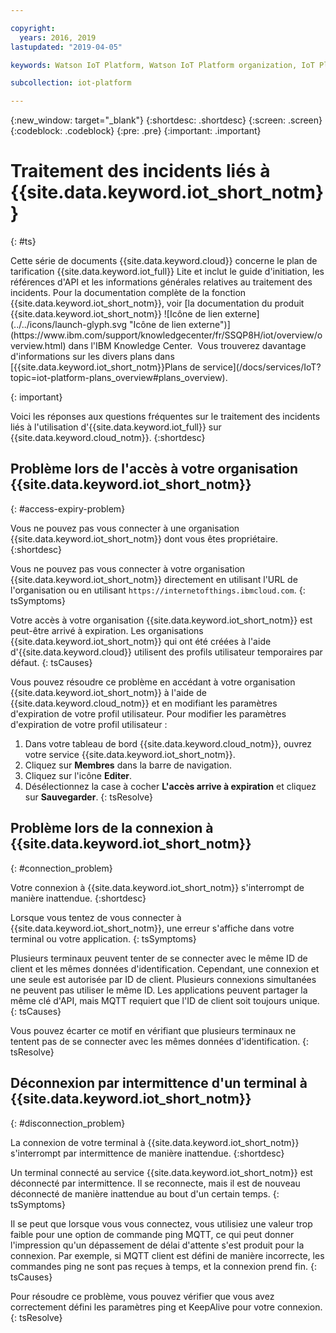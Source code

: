```yaml
---

copyright:
  years: 2016, 2019
lastupdated: "2019-04-05"

keywords: Watson IoT Platform, Watson IoT Platform organization, IoT Platform, troubleshooting

subcollection: iot-platform

---
```


{:new_window: target="\_blank"}
{:shortdesc: .shortdesc}
{:screen: .screen}
{:codeblock: .codeblock}
{:pre: .pre}
{:important: .important}

# Traitement des incidents liés à {{site.data.keyword.iot_short_notm}}
{: #ts}

<p>Cette série de documents {{site.data.keyword.cloud}} concerne le plan de tarification {{site.data.keyword.iot_full}} Lite et inclut le guide d'initiation, les références d'API et les informations générales relatives au traitement des incidents.
Pour la documentation complète de la fonction {{site.data.keyword.iot_short_notm}}, voir [la documentation du produit {{site.data.keyword.iot_short_notm}} ![Icône de lien externe](../../icons/launch-glyph.svg "Icône de lien externe")](https://www.ibm.com/support/knowledgecenter/fr/SSQP8H/iot/overview/overview.html) dans l'IBM Knowledge Center.  Vous trouverez davantage d'informations sur les divers plans dans [{{site.data.keyword.iot_short_notm}}Plans de service](/docs/services/IoT?topic=iot-platform-plans_overview#plans_overview). 
</p>
{: important}

Voici les réponses aux questions fréquentes sur le traitement des incidents liés à l'utilisation d'{{site.data.keyword.iot_full}} sur {{site.data.keyword.cloud_notm}}.
{:shortdesc}

## Problème lors de l'accès à votre organisation {{site.data.keyword.iot_short_notm}}
{: #access-expiry-problem}

Vous ne pouvez pas vous connecter à une organisation {{site.data.keyword.iot_short_notm}} dont vous êtes propriétaire.
{:shortdesc}

Vous ne pouvez pas vous connecter à votre organisation {{site.data.keyword.iot_short_notm}} directement en utilisant l'URL de l'organisation ou en utilisant `https://internetofthings.ibmcloud.com`.
{: tsSymptoms}

Votre accès à votre organisation {{site.data.keyword.iot_short_notm}} est peut-être arrivé à expiration. Les organisations {{site.data.keyword.iot_short_notm}} qui ont été créées à l'aide d'{{site.data.keyword.cloud}} utilisent des profils utilisateur temporaires par défaut.
{: tsCauses}

Vous pouvez résoudre ce problème en accédant à votre organisation {{site.data.keyword.iot_short_notm}} à l'aide de {{site.data.keyword.cloud_notm}} et en modifiant les paramètres d'expiration de votre profil utilisateur. Pour modifier les paramètres d'expiration de votre profil utilisateur :

1. Dans votre tableau de bord {{site.data.keyword.cloud_notm}}, ouvrez votre service {{site.data.keyword.iot_short_notm}}.
2. Cliquez sur **Membres** dans la barre de navigation.
3. Cliquez sur l'icône **Editer**.
4. Désélectionnez la case à cocher **L'accès arrive à expiration** et cliquez sur **Sauvegarder**.
{: tsResolve}

## Problème lors de la connexion à {{site.data.keyword.iot_short_notm}}
{: #connection_problem}

Votre connexion à {{site.data.keyword.iot_short_notm}} s'interrompt de manière inattendue.
{:shortdesc}

Lorsque vous tentez de vous connecter à {{site.data.keyword.iot_short_notm}}, une erreur s'affiche dans votre terminal ou votre application.
{: tsSymptoms}

Plusieurs terminaux peuvent tenter de se connecter avec le même ID de client et les mêmes données d'identification. Cependant, une connexion et une seule est autorisée par ID de client. Plusieurs connexions simultanées ne peuvent pas utiliser le même ID. Les applications peuvent partager la même clé d'API, mais MQTT requiert que l'ID de client soit toujours unique.
{: tsCauses}

Vous pouvez écarter ce motif en vérifiant que plusieurs terminaux ne tentent pas de se connecter avec les mêmes données d'identification.
{: tsResolve}

## Déconnexion par intermittence d'un terminal à {{site.data.keyword.iot_short_notm}}
{: #disconnection_problem}

La connexion de votre terminal à {{site.data.keyword.iot_short_notm}} s'interrompt par intermittence de manière inattendue.
{:shortdesc}

Un terminal connecté au service {{site.data.keyword.iot_short_notm}} est déconnecté par intermittence. Il se reconnecte, mais il est de nouveau déconnecté de manière inattendue au bout d'un certain temps.
{: tsSymptoms}

Il se peut que lorsque vous vous connectez, vous utilisiez une valeur trop faible pour une option de commande ping MQTT, ce qui peut donner l'impression qu'un dépassement de délai d'attente s'est produit pour la connexion. Par exemple, si MQTT client est défini de manière incorrecte, les commandes ping ne sont pas reçues à temps, et la connexion prend fin.
{: tsCauses}

Pour résoudre ce problème, vous pouvez vérifier que vous avez correctement défini les paramètres ping et KeepAlive pour votre connexion.   
{: tsResolve}
